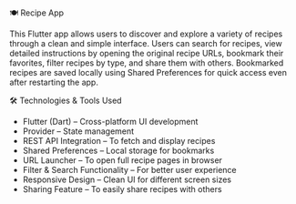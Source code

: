 🍽️ Recipe App

This Flutter app allows users to discover and explore a variety of recipes through a clean and simple interface. Users can search for recipes, view detailed instructions by opening the original recipe URLs, bookmark their favorites, filter recipes by type, and share them with others. Bookmarked recipes are saved locally using Shared Preferences for quick access even after restarting the app.

🛠️ Technologies & Tools Used

- Flutter (Dart) – Cross-platform UI development  
- Provider – State management  
- REST API Integration – To fetch and display recipes  
- Shared Preferences – Local storage for bookmarks  
- URL Launcher – To open full recipe pages in browser  
- Filter & Search Functionality – For better user experience  
- Responsive Design – Clean UI for different screen sizes  
- Sharing Feature – To easily share recipes with others
